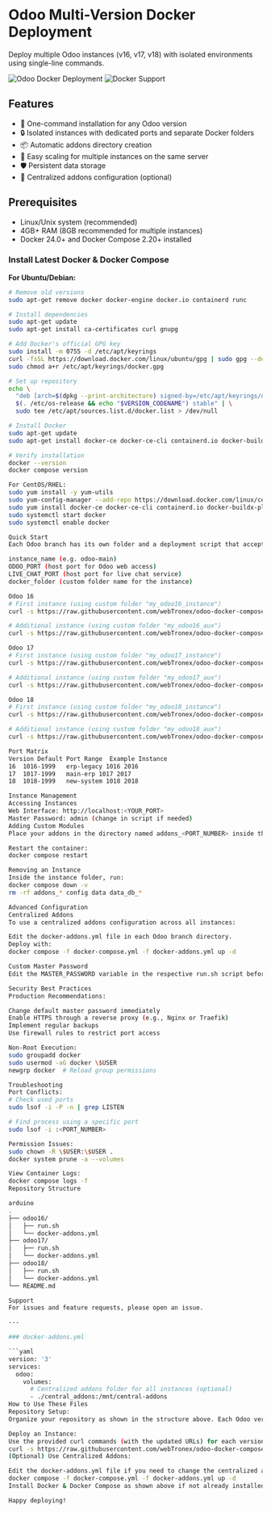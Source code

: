 # Odoo Multi-Version Docker Deployment

Deploy multiple Odoo instances (v16, v17, v18) with isolated environments using single-line commands.

![Odoo Docker Deployment](https://img.shields.io/badge/Odoo-18.0-%23a347ff?logo=odoo&logoColor=white)
![Docker Support](https://img.shields.io/badge/Docker-24.0+-%232496ED?logo=docker&logoColor=white)

## Features

- 🐳 One-command installation for any Odoo version
- 🔒 Isolated instances with dedicated ports and separate Docker folders
- 📦 Automatic addons directory creation
- 🔄 Easy scaling for multiple instances on the same server
- 🛡️ Persistent data storage
- 🔧 Centralized addons configuration (optional)

## Prerequisites

- Linux/Unix system (recommended)
- 4GB+ RAM (8GB recommended for multiple instances)
- Docker 24.0+ and Docker Compose 2.20+ installed

### Install Latest Docker & Docker Compose

**For Ubuntu/Debian:**
```bash
# Remove old versions
sudo apt-get remove docker docker-engine docker.io containerd runc

# Install dependencies
sudo apt-get update
sudo apt-get install ca-certificates curl gnupg

# Add Docker's official GPG key
sudo install -m 0755 -d /etc/apt/keyrings
curl -fsSL https://download.docker.com/linux/ubuntu/gpg | sudo gpg --dearmor -o /etc/apt/keyrings/docker.gpg
sudo chmod a+r /etc/apt/keyrings/docker.gpg

# Set up repository
echo \
  "deb [arch=$(dpkg --print-architecture) signed-by=/etc/apt/keyrings/docker.gpg] https://download.docker.com/linux/ubuntu \
  $(. /etc/os-release && echo "$VERSION_CODENAME") stable" | \
  sudo tee /etc/apt/sources.list.d/docker.list > /dev/null

# Install Docker
sudo apt-get update
sudo apt-get install docker-ce docker-ce-cli containerd.io docker-buildx-plugin docker-compose-plugin

# Verify installation
docker --version
docker compose version

For CentOS/RHEL:
sudo yum install -y yum-utils
sudo yum-config-manager --add-repo https://download.docker.com/linux/centos/docker-ce.repo
sudo yum install docker-ce docker-ce-cli containerd.io docker-buildx-plugin docker-compose-plugin
sudo systemctl start docker
sudo systemctl enable docker

Quick Start
Each Odoo branch has its own folder and a deployment script that accepts four parameters:

instance_name (e.g. odoo-main)
ODOO_PORT (host port for Odoo web access)
LIVE_CHAT_PORT (host port for live chat service)
docker_folder (custom folder name for the instance)

Odoo 16
# First instance (using custom folder "my_odoo16_instance")
curl -s https://raw.githubusercontent.com/webTronex/odoo-docker-compose/main/odoo16/run.sh | sudo bash -s odoo-main 1016 2016 my_odoo16_instance

# Additional instance (using custom folder "my_odoo16_aux")
curl -s https://raw.githubusercontent.com/webTronex/odoo-docker-compose/main/odoo16/run.sh | sudo bash -s erp-aux 1116 2116 my_odoo16_aux

Odoo 17
# First instance (using custom folder "my_odoo17_instance")
curl -s https://raw.githubusercontent.com/webTronex/odoo-docker-compose/main/odoo17/run.sh | sudo bash -s odoo-main 1017 2017 my_odoo17_instance

# Additional instance (using custom folder "my_odoo17_aux")
curl -s https://raw.githubusercontent.com/webTronex/odoo-docker-compose/main/odoo17/run.sh | sudo bash -s erp-aux 1117 2117 my_odoo17_aux

Odoo 18
# First instance (using custom folder "my_odoo18_instance")
curl -s https://raw.githubusercontent.com/webTronex/odoo-docker-compose/main/odoo18/run.sh | sudo bash -s odoo-main 1018 2018 my_odoo18_instance

# Additional instance (using custom folder "my_odoo18_aux")
curl -s https://raw.githubusercontent.com/webTronex/odoo-docker-compose/main/odoo18/run.sh | sudo bash -s erp-aux 1118 2118 my_odoo18_aux

Port Matrix
Version	Default Port Range	Example Instance
16	1016-1999	erp-legacy 1016 2016
17	1017-1999	main-erp 1017 2017
18	1018-1999	new-system 1018 2018

Instance Management
Accessing Instances
Web Interface: http://localhost:<YOUR_PORT>
Master Password: admin (change in script if needed)
Adding Custom Modules
Place your addons in the directory named addons_<PORT_NUMBER> inside the instance folder.

Restart the container:
docker compose restart

Removing an Instance
Inside the instance folder, run:
docker compose down -v
rm -rf addons_* config data data_db_*

Advanced Configuration
Centralized Addons
To use a centralized addons configuration across all instances:

Edit the docker-addons.yml file in each Odoo branch directory.
Deploy with:
docker compose -f docker-compose.yml -f docker-addons.yml up -d

Custom Master Password
Edit the MASTER_PASSWORD variable in the respective run.sh script before execution.

Security Best Practices
Production Recommendations:

Change default master password immediately
Enable HTTPS through a reverse proxy (e.g., Nginx or Traefik)
Implement regular backups
Use firewall rules to restrict port access

Non-Root Execution:
sudo groupadd docker
sudo usermod -aG docker \$USER
newgrp docker  # Reload group permissions

Troubleshooting
Port Conflicts:
# Check used ports
sudo lsof -i -P -n | grep LISTEN

# Find process using a specific port
sudo lsof -i :<PORT_NUMBER>

Permission Issues:
sudo chown -R \$USER:\$USER .
docker system prune -a --volumes

View Container Logs:
docker compose logs -f
Repository Structure

arduino
.
├── odoo16/
│   ├── run.sh
│   └── docker-addons.yml
├── odoo17/
│   ├── run.sh
│   └── docker-addons.yml
├── odoo18/
│   ├── run.sh
│   └── docker-addons.yml
└── README.md

Support
For issues and feature requests, please open an issue.

---

### docker-addons.yml

```yaml
version: '3'
services:
  odoo:
    volumes:
      # Centralized addons folder for all instances (optional)
      - ./central_addons:/mnt/central-addons
How to Use These Files
Repository Setup:
Organize your repository as shown in the structure above. Each Odoo version folder (odoo16, odoo17, odoo18) should contain its own run.sh and docker-addons.yml.

Deploy an Instance:
Use the provided curl commands (with the updated URLs) for each version, passing your desired folder name as the fourth parameter. For example, to deploy an Odoo 18 instance:
curl -s https://raw.githubusercontent.com/webTronex/odoo-docker-compose/main/odoo18/run.sh | sudo bash -s odoo-main 1018 2018 my_odoo18_instance
(Optional) Use Centralized Addons:

Edit the docker-addons.yml file if you need to change the centralized addons directory path. Then deploy using:
docker compose -f docker-compose.yml -f docker-addons.yml up -d
Install Docker & Docker Compose as shown above if not already installed.

Happy deploying!
